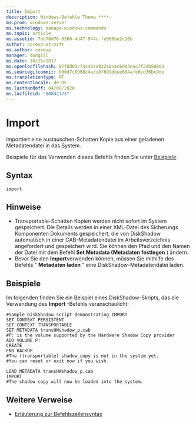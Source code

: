 ```yaml
---
title: Import
description: Windows-Befehle Thema ****-
ms.prod: windows-server
ms.technology: manage-windows-commands
ms.topic: article
ms.assetid: 7bd78d76-0560-4d47-944c-fe960be2c10b
author: coreyp-at-msft
ms.author: coreyp
manager: dongill
ms.date: 10/16/2017
ms.openlocfilehash: 07fdd03c73c454e92218a4c6983eac7f29b50883
ms.sourcegitcommit: b00d7c8968c4adc8f699dbee694afe6ed36bc9de
ms.translationtype: MT
ms.contentlocale: de-DE
ms.lasthandoff: 04/08/2020
ms.locfileid: "80842173"
---
```

# <a name="import"></a>Import



Importiert eine austauschen-Schatten Kopie aus einer geladenen Metadatendatei in das System.

Beispiele für das Verwenden dieses Befehls finden Sie unter [Beispiele](#BKMK_examples).

## <a name="syntax"></a>Syntax

```
import
```

## <a name="remarks"></a>Hinweise

-   Transportable-Schatten Kopien werden nicht sofort im System gespeichert. Die Details werden in einer XML-Datei des Sicherungs Komponenten Dokuments gespeichert, die von DiskShadow automatisch in einer CAB-Metadatendatei im Arbeitsverzeichnis angefordert und gespeichert wird. Sie können den Pfad und den Namen der Datei mit dem Befehl **Set Metadata (Metadaten festlegen** ) ändern.
-   Bevor Sie den **Import**verwenden können, müssen Sie mithilfe des Befehls " **Metadaten laden** " eine DiskShadow-Metadatendatei laden.

## <a name="examples"></a><a name=BKMK_examples></a>Beispiele

Im folgenden finden Sie ein Beispiel eines DiskShadow-Skripts, das die Verwendung des **Import** -Befehls veranschaulicht:
```
#Sample DiskShadow script demonstrating IMPORT
SET CONTEXT PERSISTENT
SET CONTEXT TRANSPORTABLE
SET METADATA transHWshadow_p.cab
#P: is the volume supported by the Hardware Shadow Copy provider
ADD VOLUME P:
CREATE
END BACKUP
#The (transportable) shadow copy is not in the system yet.
#You can reset or exit now if you wish.

LOAD METADATA transHWshadow_p.cab
IMPORT
#The shadow copy will now be loaded into the system.
```

## <a name="additional-references"></a>Weitere Verweise

- [Erläuterung zur Befehlszeilensyntax](command-line-syntax-key.md)